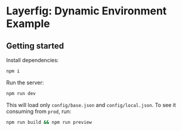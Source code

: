 # Layerfig: Dynamic Environment Example

## Getting started

Install dependencies:

```bash
npm i
```

Run the server:

```bash
npm run dev
```

This will load only `config/base.json` and `config/local.json`. To see it consuming from `prod`, run:

```bash
npm run build && npm run preview
```
